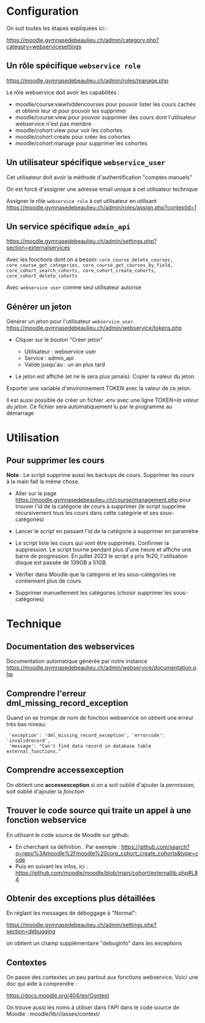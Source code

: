 # Configuration

On suit toutes les étapes expliquées ici :

https://moodle.gymnasedebeaulieu.ch/admin/category.php?category=webservicesettings

## Un rôle spécifique `webservice role`

https://moodle.gymnasedebeaulieu.ch/admin/roles/manage.php

Le rôle webservice doit avoir les capabilités :

- moodle/course:viewhiddencourses pour pouvoir lister les cours cachés et obtenir leur id pour pouvoir les supprimer
- moodle/course:view pour pouvoir supprimer des cours dont l'utilisateur webservice n'est pas membre
- moodle/cohort:view pour voir les cohortes
- moodle/cohort:create pour créer les cohortes
- moodle/cohort:manage pour supprimer les cohortes

## Un utilisateur spécifique `webservice_user`

Cet utilisateur doit avoir la méthode d'authentification "comptes manuels"

On est forcé d'assigner une adresse email unique à cet utilisateur technique

Assigner le rôle `webservice role` à cet utilisateur en utilisant
https://moodle.gymnasedebeaulieu.ch/admin/roles/assign.php?contextid=1

## Un service spécifique `admin_api`

https://moodle.gymnasedebeaulieu.ch/admin/settings.php?section=externalservices

Avec les fonctions dont on a besoin: `core_course_delete_courses, core_course_get_categories, core_course_get_courses_by_field, core_cohort_search_cohorts, core_cohort_create_cohorts, core_cohort_delete_cohorts`

Avec `webservice user` comme seul utilisateur autorisé

## Générer un jeton

Générer un jeton pour l'utilisateur `webservice_user`.
https://moodle.gymnasedebeaulieu.ch/admin/webservice/tokens.php

- Cliquer sur le bouton "Créer jeton"

  - Utilisateur : webservice user
  - Service : admin_api
  - Valide jusqu'au : un an plus tard

- Le jeton est affiché (et ne le sera plus jamais). Copier la valeur du jeton.

Exporter une variable d'environnement TOKEN avec la valeur de ce jeton.

Il est aussi possible de créer un fichier .env avec une ligne TOKEN=_la valeur du jeton_.
Ce fichier sera automatiquement lu par le programme au démarrage

# Utilisation

## Pour supprimer les cours

**Note** : Le script supprime aussi les backups de cours. Supprimer les cours à la main fait la même chose.

- Aller sur la page https://moodle.gymnasedebeaulieu.ch/course/management.php pour trouver l'id de la catégorie de cours à supprimer (le script supprime récursivement tous les cours dans cette catégorie et ses sous-catégories)

- Lancer le script en passant l'id de la catégorie à supprimer en paramètre

- Le script liste les cours qui vont être supprimés. Confirmer la suppression. Le script tourne pendant plus d'une heure et affiche une barre de progression.
  En juillet 2023 le script a pris 1h20, l'utilisation disque est passée de 139GB a 51GB.

- Vérifier dans Moodle que la catégorie et les sous-catégories ne contiennent plus de cours

- Supprimer manuellement les catégories (choisir supprimer les sous-catégories)

# Technique

## Documentation des webservices

Documentation automatique générée par notre instance
https://moodle.gymnasedebeaulieu.ch/admin/webservice/documentation.php

## Comprendre l'erreur dml_missing_record_exception

Quand on se trompe de nom de fonction webservice on obtient une erreur très bas niveau:

     'exception': 'dml_missing_record_exception', 'errorcode': 'invalidrecord',
     'message': "Can't find data record in database table external_functions."

## Comprendre accessexception

On obtient une **accessexception** si on a soit oublié d'ajouter la _permission_, soit oublié d'ajouter la _fonction_

## Trouver le code source qui traite un appel à une fonction webservice

En utilisant le code source de Moodle sur github:

- En cherchant sa définition . Par exemple : https://github.com/search?q=repo%3Amoodle%2Fmoodle%20core_cohort_create_cohorts&type=code
- Puis en suivant les infos, ici : https://github.com/moodle/moodle/blob/main/cohort/externallib.php#L84

## Obtenir des exceptions plus détaillées

En réglant les messages de déboggage à "Normal":

https://moodle.gymnasedebeaulieu.ch/admin/settings.php?section=debugging

on obtient un champ supplémentaire "debuginfo" dans les exceptions

## Contextes

On passe des contextes un peu partout aux fonctions webservice.
Voici une doc qui aide à comprendre :

https://docs.moodle.org/404/en/Context

On trouve aussi les noms à utiliser dans l'API dans le code source de Moodle : moodle/lib/classes/context/
